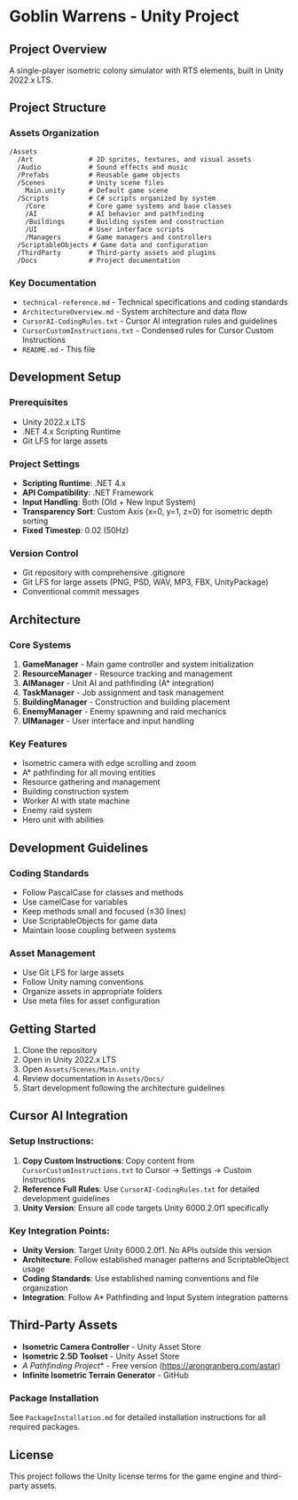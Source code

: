 # Goblin Warrens - Unity Project

## Project Overview
A single-player isometric colony simulator with RTS elements, built in Unity 2022.x LTS.

## Project Structure

### Assets Organization
```
/Assets
  /Art              # 2D sprites, textures, and visual assets
  /Audio            # Sound effects and music
  /Prefabs          # Reusable game objects
  /Scenes           # Unity scene files
    Main.unity      # Default game scene
  /Scripts          # C# scripts organized by system
    /Core           # Core game systems and base classes
    /AI             # AI behavior and pathfinding
    /Buildings      # Building system and construction
    /UI             # User interface scripts
    /Managers       # Game managers and controllers
  /ScriptableObjects # Game data and configuration
  /ThirdParty       # Third-party assets and plugins
  /Docs             # Project documentation
```

### Key Documentation
- `technical-reference.md` - Technical specifications and coding standards
- `ArchitectureOverview.md` - System architecture and data flow
- `CursorAI-CodingRules.txt` - Cursor AI integration rules and guidelines
- `CursorCustomInstructions.txt` - Condensed rules for Cursor Custom Instructions
- `README.md` - This file

## Development Setup

### Prerequisites
- Unity 2022.x LTS
- .NET 4.x Scripting Runtime
- Git LFS for large assets

### Project Settings
- **Scripting Runtime**: .NET 4.x
- **API Compatibility**: .NET Framework
- **Input Handling**: Both (Old + New Input System)
- **Transparency Sort**: Custom Axis (x=0, y=1, z=0) for isometric depth sorting
- **Fixed Timestep**: 0.02 (50Hz)

### Version Control
- Git repository with comprehensive .gitignore
- Git LFS for large assets (PNG, PSD, WAV, MP3, FBX, UnityPackage)
- Conventional commit messages

## Architecture

### Core Systems
1. **GameManager** - Main game controller and system initialization
2. **ResourceManager** - Resource tracking and management
3. **AIManager** - Unit AI and pathfinding (A* integration)
4. **TaskManager** - Job assignment and task management
5. **BuildingManager** - Construction and building placement
6. **EnemyManager** - Enemy spawning and raid mechanics
7. **UIManager** - User interface and input handling

### Key Features
- Isometric camera with edge scrolling and zoom
- A* pathfinding for all moving entities
- Resource gathering and management
- Building construction system
- Worker AI with state machine
- Enemy raid system
- Hero unit with abilities

## Development Guidelines

### Coding Standards
- Follow PascalCase for classes and methods
- Use camelCase for variables
- Keep methods small and focused (≤30 lines)
- Use ScriptableObjects for game data
- Maintain loose coupling between systems

### Asset Management
- Use Git LFS for large assets
- Follow Unity naming conventions
- Organize assets in appropriate folders
- Use meta files for asset configuration

## Getting Started

1. Clone the repository
2. Open in Unity 2022.x LTS
3. Open `Assets/Scenes/Main.unity`
4. Review documentation in `Assets/Docs/`
5. Start development following the architecture guidelines

## Cursor AI Integration

### Setup Instructions:
1. **Copy Custom Instructions**: Copy content from `CursorCustomInstructions.txt` to Cursor → Settings → Custom Instructions
2. **Reference Full Rules**: Use `CursorAI-CodingRules.txt` for detailed development guidelines
3. **Unity Version**: Ensure all code targets Unity 6000.2.0f1 specifically

### Key Integration Points:
- **Unity Version**: Target Unity 6000.2.0f1. No APIs outside this version
- **Architecture**: Follow established manager patterns and ScriptableObject usage
- **Coding Standards**: Use established naming conventions and file organization
- **Integration**: Follow A* Pathfinding and Input System integration patterns

## Third-Party Assets
- **Isometric Camera Controller** - Unity Asset Store
- **Isometric 2.5D Toolset** - Unity Asset Store  
- **A* Pathfinding Project** - Free version (https://arongranberg.com/astar)
- **Infinite Isometric Terrain Generator** - GitHub

### Package Installation
See `PackageInstallation.md` for detailed installation instructions for all required packages.

## License
This project follows the Unity license terms for the game engine and third-party assets.
